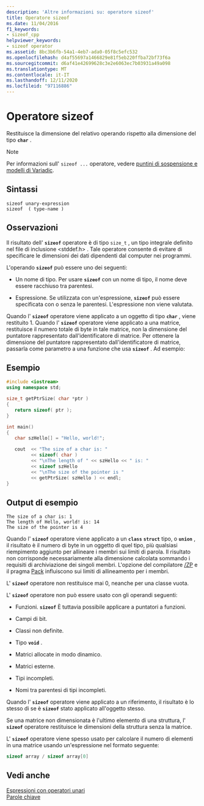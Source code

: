 ```yaml
---
description: 'Altre informazioni su: operatore sizeof'
title: Operatore sizeof
ms.date: 11/04/2016
f1_keywords:
- sizeof_cpp
helpviewer_keywords:
- sizeof operator
ms.assetid: 8bc3b6fb-54a1-4eb7-ada0-05f8c5efc532
ms.openlocfilehash: d4af55697a1466829e81f5eb220ffba72bf73f6a
ms.sourcegitcommit: d6af41e42699628c3e2e6063ec7b03931a49a098
ms.translationtype: MT
ms.contentlocale: it-IT
ms.lasthandoff: 12/11/2020
ms.locfileid: "97116886"
---
```

# <a name="sizeof-operator"></a>Operatore sizeof

Restituisce la dimensione del relativo operando rispetto alla dimensione del tipo **`char`** .

> [!NOTE]
> Per informazioni sull' `sizeof ...` operatore, vedere [puntini di sospensione e modelli di Variadic](../cpp/ellipses-and-variadic-templates.md).

## <a name="syntax"></a>Sintassi

```
sizeof unary-expression
sizeof  ( type-name )
```

## <a name="remarks"></a>Osservazioni

Il risultato dell' **`sizeof`** operatore è di tipo `size_t` , un tipo integrale definito nel file di inclusione \<stddef.h> . Tale operatore consente di evitare di specificare le dimensioni dei dati dipendenti dal computer nei programmi.

L'operando **`sizeof`** può essere uno dei seguenti:

- Un nome di tipo. Per usare **`sizeof`** con un nome di tipo, il nome deve essere racchiuso tra parentesi.

- Espressione. Se utilizzata con un'espressione, **`sizeof`** può essere specificata con o senza le parentesi. L'espressione non viene valutata.

Quando l' **`sizeof`** operatore viene applicato a un oggetto di tipo **`char`** , viene restituito 1. Quando l' **`sizeof`** operatore viene applicato a una matrice, restituisce il numero totale di byte in tale matrice, non la dimensione del puntatore rappresentato dall'identificatore di matrice. Per ottenere la dimensione del puntatore rappresentato dall'identificatore di matrice, passarla come parametro a una funzione che usa **`sizeof`** . Ad esempio:

## <a name="example"></a>Esempio

```cpp
#include <iostream>
using namespace std;

size_t getPtrSize( char *ptr )
{
   return sizeof( ptr );
}

int main()
{
   char szHello[] = "Hello, world!";

   cout  << "The size of a char is: "
         << sizeof( char )
         << "\nThe length of " << szHello << " is: "
         << sizeof szHello
         << "\nThe size of the pointer is "
         << getPtrSize( szHello ) << endl;
}
```

## <a name="sample-output"></a>Output di esempio

```Output
The size of a char is: 1
The length of Hello, world! is: 14
The size of the pointer is 4
```

Quando l' **`sizeof`** operatore viene applicato a un **`class`** **`struct`** tipo, o **`union`** , il risultato è il numero di byte in un oggetto di quel tipo, più qualsiasi riempimento aggiunto per allineare i membri sui limiti di parola. Il risultato non corrisponde necessariamente alla dimensione calcolata sommando i requisiti di archiviazione dei singoli membri. L'opzione del compilatore [/ZP](../build/reference/zp-struct-member-alignment.md) e il pragma [Pack](../preprocessor/pack.md) influiscono sui limiti di allineamento per i membri.

L' **`sizeof`** operatore non restituisce mai 0, neanche per una classe vuota.

L' **`sizeof`** operatore non può essere usato con gli operandi seguenti:

- Funzioni. **`sizeof`** È tuttavia possibile applicare a puntatori a funzioni.

- Campi di bit.

- Classi non definite.

- Tipo **`void`** .

- Matrici allocate in modo dinamico.

- Matrici esterne.

- Tipi incompleti.

- Nomi tra parentesi di tipi incompleti.

Quando l' **`sizeof`** operatore viene applicato a un riferimento, il risultato è lo stesso di se è **`sizeof`** stato applicato all'oggetto stesso.

Se una matrice non dimensionata è l'ultimo elemento di una struttura, l' **`sizeof`** operatore restituisce le dimensioni della struttura senza la matrice.

L' **`sizeof`** operatore viene spesso usato per calcolare il numero di elementi in una matrice usando un'espressione nel formato seguente:

```cpp
sizeof array / sizeof array[0]
```

## <a name="see-also"></a>Vedi anche

[Espressioni con operatori unari](../cpp/expressions-with-unary-operators.md)<br/>
[Parole chiave](../cpp/keywords-cpp.md)
